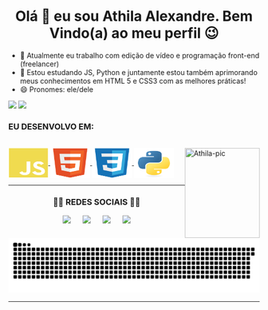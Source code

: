<h1 align="center">Olá 👋 eu sou Athila Alexandre. Bem Vindo(a) ao meu perfil 😉</h1>

- 🔭 Atualmente eu trabalho com edição de vídeo e programação front-end (freelancer)
- 🌱 Estou estudando JS, Python e juntamente estou também aprimorando meus conhecimentos em HTML 5 e CSS3 com as melhores práticas!
- 😄 Pronomes: ele/dele

<div>
<img height="180em" src="https://github-readme-stats.vercel.app/api?username=AthilaAlexandre&show_icons=true&theme=merko">
<img height="100em" src="https://github-readme-stats.vercel.app/api/top-langs/?username=AthilaAlexandre&layout=compact&show_icons=true&theme=merko">
</div>

<h3>EU DESENVOLVO EM: </h3>
<div style="display: inline_block"><br>
  <a href="https://www.javascript.com"><img align="center" alt="Js" height="60" width="80" src="https://raw.githubusercontent.com/devicons/devicon/master/icons/javascript/javascript-plain.svg"> </a>
  <a href="https://developer.mozilla.org/pt-BR/docs/Web/HTML"><img align="center" alt="HTML" height="60" width="80" src="https://raw.githubusercontent.com/devicons/devicon/master/icons/html5/html5-original.svg"> </a>
  <a href="https://www.w3schools.com/css/"><img align="center" alt="CSS" height="60" width="80" src="https://raw.githubusercontent.com/devicons/devicon/master/icons/css3/css3-original.svg"> </a>
  <a href="https://www.python.org"><img align="center" alt="Python" height="60" width="80" src="https://raw.githubusercontent.com/devicons/devicon/master/icons/python/python-original.svg"> </a>
  <a href="https://github.com/AthilaAlexandre"><img align="right" height="180" width="150" border-radius="50%" src="https://i.imgur.com/TKmRDKd.png" title="Athila-pic"></a>
</div>
<hr>

<h3 align="center"> 🐱‍🏍 REDES SOCIAIS 🐱‍🏍 </h3>
<div align="center">
<a href="https://www.facebook.com/athila.alexandre" target"_blank"><img hspace="10px" src="https://img.shields.io/badge/Facebook-1877F2?style=for-the-badge&logo=facebook&logoColor=white" target"_blank"></a>
<a href="https://www.instagram.com/athila_alexandre_/" target"_blank"><img hspace="10px" src="https://img.shields.io/badge/Instagram-E4405F?style=for-the-badge&logo=instagram&logoColor=white" target"_blank"></a>
<a href="https://www.linkedin.com/in/athila-alexandre-05190b92/" target"_blank"><img hspace="10px" src="https://img.shields.io/badge/LinkedIn-0077B5?style=for-the-badge&logo=linkedin&logoColor=white" target"_blank"></a>
<a href="https://twitter.com/AthilAlexandre" target"_blank"><img hspace="10px" src="https://img.shields.io/badge/Twitter-1DA1F2?style=for-the-badge&logo=twitter&logoColor=white" target"_blank"></a>
</div>

![Snake animation](https://github.com/AthilaAlexandre/AthilaAlexandre/blob/output/github-contribution-grid-snake.svg)

<hr>
